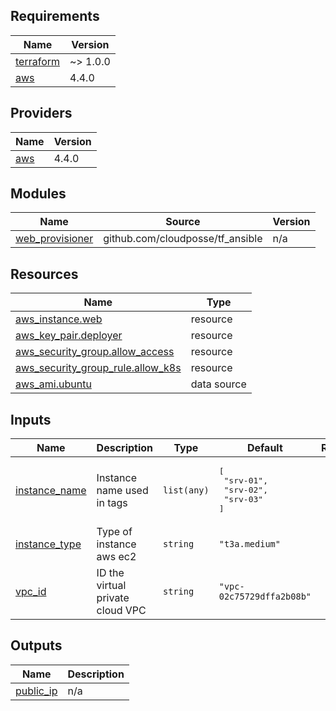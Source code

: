 ## Requirements

| Name | Version |
|------|---------|
| <a name="requirement_terraform"></a> [terraform](#requirement\_terraform) | ~> 1.0.0 |
| <a name="requirement_aws"></a> [aws](#requirement\_aws) | 4.4.0 |

## Providers

| Name | Version |
|------|---------|
| <a name="provider_aws"></a> [aws](#provider\_aws) | 4.4.0 |

## Modules

| Name | Source | Version |
|------|--------|---------|
| <a name="module_web_provisioner"></a> [web\_provisioner](#module\_web\_provisioner) | github.com/cloudposse/tf_ansible | n/a |

## Resources

| Name | Type |
|------|------|
| [aws_instance.web](https://registry.terraform.io/providers/hashicorp/aws/4.4.0/docs/resources/instance) | resource |
| [aws_key_pair.deployer](https://registry.terraform.io/providers/hashicorp/aws/4.4.0/docs/resources/key_pair) | resource |
| [aws_security_group.allow_access](https://registry.terraform.io/providers/hashicorp/aws/4.4.0/docs/resources/security_group) | resource |
| [aws_security_group_rule.allow_k8s](https://registry.terraform.io/providers/hashicorp/aws/4.4.0/docs/resources/security_group_rule) | resource |
| [aws_ami.ubuntu](https://registry.terraform.io/providers/hashicorp/aws/4.4.0/docs/data-sources/ami) | data source |

## Inputs

| Name | Description | Type | Default | Required |
|------|-------------|------|---------|:--------:|
| <a name="input_instance_name"></a> [instance\_name](#input\_instance\_name) | Instance name used in tags | `list(any)` | <pre>[<br>  "srv-01",<br>  "srv-02",<br>  "srv-03"<br>]</pre> | no |
| <a name="input_instance_type"></a> [instance\_type](#input\_instance\_type) | Type of instance aws ec2 | `string` | `"t3a.medium"` | no |
| <a name="input_vpc_id"></a> [vpc\_id](#input\_vpc\_id) | ID the virtual private cloud VPC | `string` | `"vpc-02c75729dffa2b08b"` | no |

## Outputs

| Name | Description |
|------|-------------|
| <a name="output_public_ip"></a> [public\_ip](#output\_public\_ip) | n/a |
